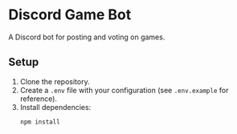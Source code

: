 # Discord Game Bot

A Discord bot for posting and voting on games.

## Setup

1. Clone the repository.
2. Create a `.env` file with your configuration (see `.env.example` for reference).
3. Install dependencies:
   ```bash
   npm install
